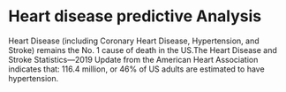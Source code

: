 # Heart disease predictive Analysis
Heart Disease (including Coronary Heart Disease, Hypertension, and Stroke) remains the No. 1 cause of death in the US.The Heart Disease and Stroke Statistics—2019 Update from the American Heart Association indicates that:  116.4 million, or 46% of US adults are estimated to have hypertension. 
